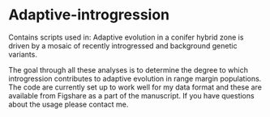 # Adaptive-introgression

Contains scripts used in: 
Adaptive evolution in a conifer hybrid zone is driven by a mosaic of recently introgressed and background genetic variants.

The goal through all these analyses is to determine the degree to which introgression contributes to adaptive evolution in range margin populations.
The code are currently set up to work well for my data format and these are available from Figshare as a part of the manuscript. If you have questions about the usage please contact me. 

